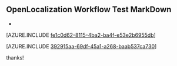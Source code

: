 ## OpenLocalization Workflow Test MarkDown
* 

[AZURE.INCLUDE [fe1c0d62-8115-4ba2-ba4f-e53e2b6955db](calleeMd1.md)]



[AZURE.INCLUDE [392915aa-69df-45a1-a268-baab537ca730](calleeMd2.md)]

 
thanks!